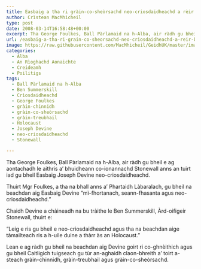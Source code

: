 ```yaml
---
title: Easbaig a tha ri gràin-co-sheòrsachd neo-criosdaidheachd a rèir BPA
author: Crìstean MacMhìcheil
type: post
date: 2008-03-14T16:58:48+00:00
excerpt: Tha George Foulkes, Ball Pàrlamaid na h-Alba, air ràdh gu bheil e ag aontachadh le aithris a’ bhuidheann co-ionannachd Stonewall anns an tuirt iad gu bheil Easbaig Joseph Devine neo-criosdaidheachd.
url: /easbaig-a-tha-ri-grain-co-sheorsachd-neo-criosdaidheachd-a-reir-bpa/
image: https://raw.githubusercontent.com/MacMhicheil/GeidhUK/master/images/.jpg
categories:
  - Alba
  - An Rìoghachd Aonaichte
  - Creideamh
  - Poilitigs
tags:
  - Ball Pàrlamaid na h-Alba
  - Ben Summerskill
  - Crìosdaidheachd
  - George Foulkes
  - gràin-chinnidh
  - gràin-co-sheòrsachd
  - gràin-treubhail
  - Holocaust
  - Joseph Devine
  - neo-criosdaidheachd
  - Stonewall

---
```

Tha George Foulkes, Ball Pàrlamaid na h-Alba, air ràdh gu bheil e ag aontachadh le aithris a’ bhuidheann co-ionannachd Stonewall anns an tuirt iad gu bheil Easbaig Joseph Devine neo-criosdaidheachd.

Thuirt Mgr Foulkes, a tha na bhall anns a’ Phartaidh Làbaralach, gu bheil na beachdan aig Easbaig Devine “mì-fhortanach, seann-fhasanta agus neo-criosdaidheachd.”

Chaidh Devine a chàineadh na bu tràithe le Ben Summerskill, Àrd-oifigeir Stonewall, thuirt e:

“Leig e ris gu bheil e neo-criosdaidheachd agus tha na beachdan aige tàmailteach ris a h-uile duine a thàrr às an Holocaust.”

Lean e ag ràdh gu bheil na beachdan aig Devine goirt ri co-ghnèithich agus gu bheil Caitligich tuigseach gu tùr an-aghaidh claon-bhreith a’ toirt a-steach gràin-chinnidh, gràin-treubhail agus gràin-co-sheòrsachd.
